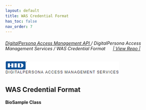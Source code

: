 ```yaml
---
layout: default
title: WAS Credential Format
has_toc: false
nav_order: 7
---
```


###### [DigitalPersona Access Management API ](https://hidglobal.github.io/digitalpersona-access-management-api/)/ DigitalPersona Access Management Services / WAS Credential Format&nbsp;&nbsp;&nbsp;&nbsp;&nbsp;&nbsp;[\| View Repo \|](https://github.com/hidglobal/access-management-services)  

![](assets/HID-DPAM-access-mgmt-svcs.png)    
## WAS Credential Format

#### BioSample Class  

